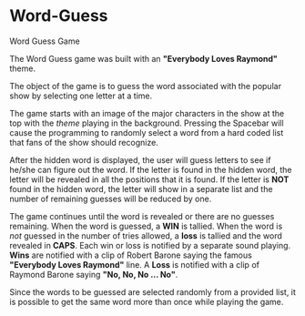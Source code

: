 # Word-Guess
Word Guess Game

The Word Guess game was built with an **"Everybody Loves Raymond"** theme.

The object of the game is to guess the word associated with the popular show by selecting one letter at a time. 

The game starts with an image of the major characters in the show at the top with the *theme* playing in the background. 
Pressing the Spacebar will cause the programming to randomly select a word from a hard coded list that fans of the show should recognize.

After the hidden word is displayed, the user will guess letters to see if he/she can figure out the word.  If the letter is found in the hidden word, the letter will be revealed in all the positions that it is found.  If the letter is **NOT** found in the hidden word, the letter will show in a separate list and the number of remaining guesses will be reduced by one.  

The game continues until the word is revealed or there are no guesses remaining.  When the word is guessed, a **WIN** is tallied.  When the word is *not* guessed in the number of tries allowed, a **loss** is tallied and the word revealed in **CAPS**.  Each win or loss is notified by a separate sound playing.  **Wins** are notified with a clip of Robert Barone saying the famous **"Everybody Loves Raymond"** line.  A **Loss** is notified with a clip of Raymond Barone saying **"No, No, No ... No"**. 

Since the words to be guessed are selected randomly from a provided list, it is possible to get the same word more than once while playing the game.


